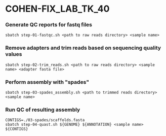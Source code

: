 # COHEN-FIX_LAB_TK_40

### Generate QC reports for fastq files
```
sbatch step-01-fastqc.sh <path to raw reads directory> <sample name>
```

### Remove adapters and trim reads based on sequencing quality values
```
sbatch step-02-trim_reads.sh <path to raw reads directory> <sample name> <adapter fasta file>
```

### Perform assembly with "spades"
```
sbatch step-03-spades_assembly.sh <path to trimmed reads directory> <sample name>
```

### Run QC of resulting assembly
```
CONTIGS=./03-spades/scaffolds.fasta
sbatch step-04-quast.sh ${GENOME} ${ANNOTATION} <sample name> ${CONTIGS} 


